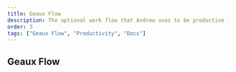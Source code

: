 ```yaml
---
title: Geaux Flow
description: The optional work flow that Andrew uses to be productive in deep flow.
order: 3
tags: ["Geaux Flow", "Productivity", "Docs"]
---
```


## Geaux Flow